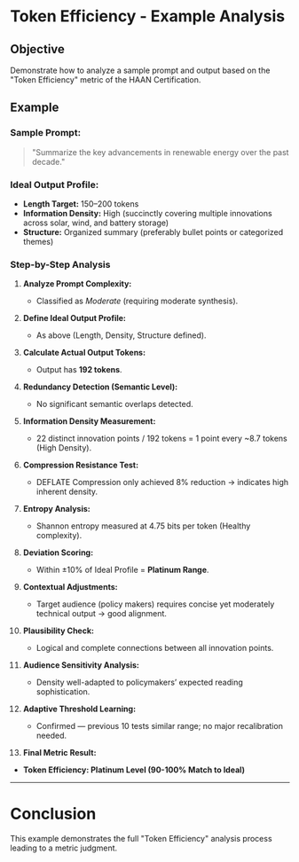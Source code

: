 # Token Efficiency - Example Analysis

## Objective

Demonstrate how to analyze a sample prompt and output based on the "Token Efficiency" metric of the HAAN Certification.

## Example

### Sample Prompt:
> "Summarize the key advancements in renewable energy over the past decade."

### Ideal Output Profile:
- **Length Target:** 150–200 tokens
- **Information Density:** High (succinctly covering multiple innovations across solar, wind, and battery storage)
- **Structure:** Organized summary (preferably bullet points or categorized themes)

### Step-by-Step Analysis

1. **Analyze Prompt Complexity:**  
   - Classified as *Moderate* (requiring moderate synthesis).

2. **Define Ideal Output Profile:**  
   - As above (Length, Density, Structure defined).

3. **Calculate Actual Output Tokens:**  
   - Output has **192 tokens**.

4. **Redundancy Detection (Semantic Level):**  
   - No significant semantic overlaps detected.

5. **Information Density Measurement:**  
   - 22 distinct innovation points / 192 tokens = 1 point every ~8.7 tokens (High Density).

6. **Compression Resistance Test:**  
   - DEFLATE Compression only achieved 8% reduction → indicates high inherent density.

7. **Entropy Analysis:**  
   - Shannon entropy measured at 4.75 bits per token (Healthy complexity).

8. **Deviation Scoring:**  
   - Within ±10% of Ideal Profile = **Platinum Range**.

9. **Contextual Adjustments:**  
   - Target audience (policy makers) requires concise yet moderately technical output → good alignment.

10. **Plausibility Check:**  
    - Logical and complete connections between all innovation points.

11. **Audience Sensitivity Analysis:**  
    - Density well-adapted to policymakers’ expected reading sophistication.

12. **Adaptive Threshold Learning:**  
    - Confirmed — previous 10 tests similar range; no major recalibration needed.

13. **Final Metric Result:**
   - **Token Efficiency: Platinum Level (90-100% Match to Ideal)**

---

# Conclusion

This example demonstrates the full "Token Efficiency" analysis process leading to a metric judgment.

